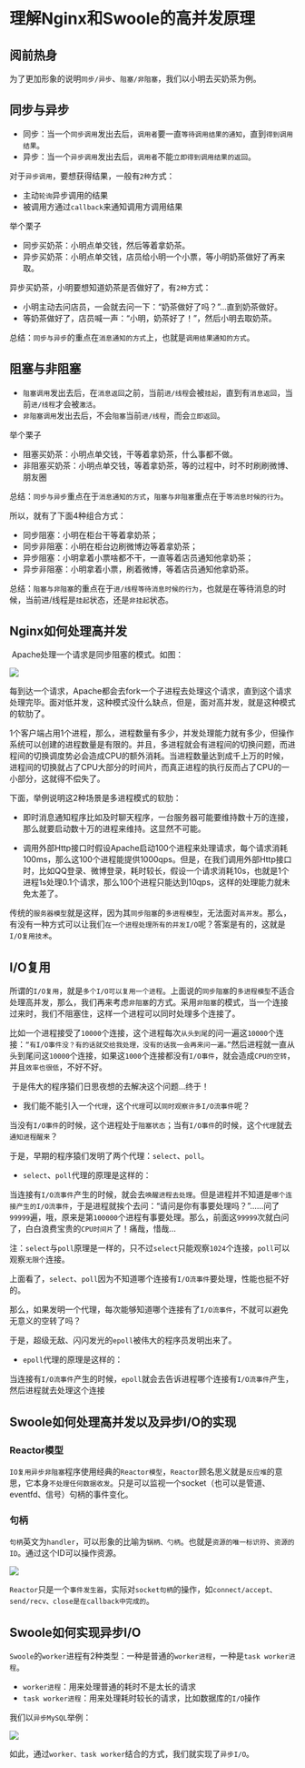 # 理解Nginx和Swoole的高并发原理

## 阅前热身

​    为了更加形象的说明`同步/异步`、`阻塞/非阻塞`，我们以小明去买奶茶为例。

## 同步与异步

+ 同步：当一个`同步调用`发出去后，`调用者`要一直`等待调用结果的通知`，直到`得到调用结果`。
+ 异步：当一个`异步调用`发出去后，`调用者`不能`立即得到调用结果的返回`。

对于`异步调用`，要想获得结果，一般有`2种`方式：

+ 主动`轮询`异步调用的结果
+ 被调用方通过`callback`来通知调用方调用结果

举个栗子

+ 同步买奶茶：小明点单交钱，然后等着拿奶茶。
+ 异步买奶茶：小明点单交钱，店员给小明一个小票，等小明奶茶做好了再来取。

异步买奶茶，小明要想知道奶茶是否做好了，有`2种`方式：

- 小明主动去问店员，一会就去问一下：“奶茶做好了吗？”...直到奶茶做好。
- 等奶茶做好了，店员喊一声：“小明，奶茶好了！”，然后小明去取奶茶。

总结：`同步与异步`的重点在`消息通知的方式`上，也就是`调用结果通知的方式`。

## 阻塞与非阻塞

+ `阻塞调用`发出去后，在`消息返回`之前，当前`进/线程`会被`挂起`，直到有`消息返回`，当前`进/线程`才会被`激活`。
+ `非阻塞调用`发出去后，不会`阻塞`当前`进/线程`，而会`立即返回`。

举个栗子

+ 阻塞买奶茶：小明点单交钱，干等着拿奶茶，什么事都不做。
+ 非阻塞买奶茶：小明点单交钱，等着拿奶茶，等的过程中，时不时刷刷微博、朋友圈

总结：`同步与异步`重点在于`消息通知的方式`，`阻塞与非阻塞`重点在于`等消息时候的行为`。

所以，就有了下面4种组合方式：

+ 同步阻塞：小明在柜台干等着拿奶茶；
+ 同步非阻塞：小明在柜台边刷微博边等着拿奶茶；
+ 异步阻塞：小明拿着小票啥都不干，一直等着店员通知他拿奶茶；
+ 异步非阻塞：小明拿着小票，刷着微博，等着店员通知他拿奶茶。

总结：`阻塞与非阻塞`的重点在于`进/线程等待消息时候的行为`，也就是在等待消息的时候，当前进/线程是`挂起`状态，还是`非挂起`状态。

## Nginx如何处理高并发

​     Apache处理一个请求是同步阻塞的模式。如图：

![](./apache.jpg)

每到达一个请求，Apache都会去fork一个子进程去处理这个请求，直到这个请求处理完毕。面对低并发，这种模式没什么缺点，但是，面对高并发，就是这种模式的软肋了。

​    1个客户端占用1个进程，那么，进程数量有多少，并发处理能力就有多少，但操作系统可以创建的进程数量是有限的。并且，多进程就会有进程间的切换问题，而进程间的切换调度势必会造成CPU的额外消耗。当进程数量达到成千上万的时候，进程间的切换就占了CPU大部分的时间片，而真正进程的执行反而占了CPU的一小部分，这就得不偿失了。

下面，举例说明这2种场景是多进程模式的软肋：

+ 即时消息通知程序比如及时聊天程序，一台服务器可能要维持数十万的连接，那么就要启动数十万的进程来维持。这显然不可能。

+ 调用外部Http接口时假设Apache启动100个进程来处理请求，每个请求消耗100ms，那么这100个进程能提供1000qps。但是，在我们调用外部Http接口时，比如QQ登录、微博登录，耗时较长，假设一个请求消耗10s，也就是1个进程1s处理0.1个请求，那么100个进程只能达到10qps，这样的处理能力就未免太差了。

传统的`服务器模型`就是这样，因为其`同步阻塞`的`多进程模型`，无法面对`高并发`。那么，有没有一种方式可以让我们`在一个进程处理所有的并发I/O`呢？答案是有的，这就是`I/O复用技术`。

## I/O复用

​    所谓的`I/O复用`，就是`多个I/O可以复用一个进程`。上面说的`同步阻塞`的`多进程模型`不适合处理高并发，那么，我们再来考虑`非阻塞`的方式。采用`非阻塞`的模式，当一个连接过来时，我们不阻塞住，这样一个进程可以同时处理多个连接了。

​    比如一个进程接受了`10000`个连接，这个进程每次`从头到尾`的问一遍这`10000`个连接：`“有I/O事件没？有的话就交给我处理，没有的话我一会再来问一遍。”`然后进程就一直从头到尾问这`10000`个连接，如果这`1000`个连接都没有`I/O事件`，就会造成`CPU的空转`，并且`效率也很低`，不好不好。

​    于是伟大的程序猿们日思夜想的去解决这个问题...终于！

+ 我们能不能引入一个`代理`，这个`代理`可以`同时观察许多I/O流事件`呢？

当没有`I/O事件`的时候，这个进程处于`阻塞状态`；当有`I/O事件`的时候，这个`代理`就去`通知进程醒来`？

于是，早期的程序猿们发明了两个代理：`select`、`poll`。

-  `select`、`poll`代理的原理是这样的：

当连接有`I/O流事件`产生的时候，就会去`唤醒进程去处理`。但是进程并不知道是`哪个连接产生的I/O流事件`，于是进程就挨个去问：“请问是你有事要处理吗？”......问了`99999`遍，哦，原来是第`100000`个进程有事要处理。那么，前面这`99999`次就白问了，白白浪费宝贵的`CPU时间片`了！痛哉，惜哉...

注：`select`与`poll`原理是一样的，只不过`select`只能观察`1024`个连接，`poll`可以观察`无限个`连接。

上面看了，`select`、`poll`因为不知道哪个连接有`I/O流事件`要处理，性能也挺不好的。

那么，如果发明一个代理，每次能够知道哪个连接有了`I/O流事件`，不就可以避免无意义的空转了吗？

于是，超级无敌、闪闪发光的`epoll`被伟大的程序员发明出来了。

-  `epoll`代理的原理是这样的：

当连接有`I/O流事件`产生的时候，`epoll`就会去告诉进程哪个连接有`I/O流事件`产生，然后进程就去处理这个连接

## Swoole如何处理高并发以及异步I/O的实现

### Reactor模型

​    `IO复用异步非阻塞`程序使用经典的`Reactor模型`，`Reactor`顾名思义就是`反应堆`的意思，它本身`不处理任何数据收发`。只是可以监视一个socket（也可以是管道、eventfd、信号）句柄的事件变化。

### 句柄

​    `句柄`英文为`handler`，可以形象的比喻为`锅柄、勺柄`。也就是`资源的唯一标识符`、`资源的ID`。通过这个ID可以操作资源。

![](./Reactor模型.jpg)

​    `Reactor`只是一个`事件发生器`，实际对`socket句柄`的操作，如`connect/accept、send/recv、close是在callback中完成的`。

## Swoole如何实现异步I/O

`Swoole`的`worker`进程有2种类型：一种是普通的`worker进程`，一种是`task worker进程`。

- `worker进程`：用来处理普通的耗时不是太长的请求
- `task worker进程`：用来处理耗时较长的请求，比如数据库的`I/O`操作

我们以`异步MySQL`举例：

![](./异步mysql.jpg)

如此，通过`worker、task worker`结合的方式，我们就实现了`异步I/O`。